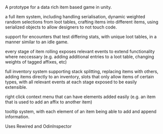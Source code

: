 A prototype for a data rich item based game in unity.

a full item system, including handling serialisation, dynamic weighted random selections from loot tables, crafting items into different items, using serialized objects to allow designers to not touch code.

support for encounters that test differing stats, with unique loot tables, in a manner similar to an idle game.

every stage of item rolling exposes relevant events to extend functionality where neccessary (e.g. adding additional entries to a loot table, changing weights of tagged affixes, etc)

full inventory system supporting stack splitting, replacing items with others, adding items directly to an inventory, slots that only allow items of certain types, with all relevant events at each stage exposed to be easily extensible.

right click context menu that can have elements added easily (e.g. an item that is used to add an affix to another item)

tooltip system, with each element of an item being able to add and append information.

Uses Rewired and OdinInspector
